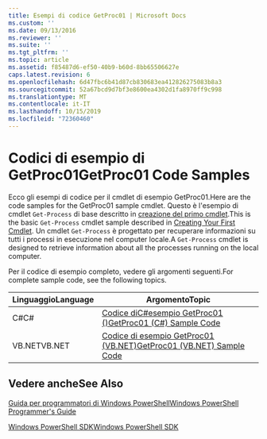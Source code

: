 ```yaml
---
title: Esempi di codice GetProc01 | Microsoft Docs
ms.custom: ''
ms.date: 09/13/2016
ms.reviewer: ''
ms.suite: ''
ms.tgt_pltfrm: ''
ms.topic: article
ms.assetid: f85487d6-ef50-40b9-b60d-8bb65506627e
caps.latest.revision: 6
ms.openlocfilehash: 6d47fbc6b41d87cb830683ea412826275083b8a3
ms.sourcegitcommit: 52a67bcd9d7bf3e8600ea4302d1fa8970ff9c998
ms.translationtype: MT
ms.contentlocale: it-IT
ms.lasthandoff: 10/15/2019
ms.locfileid: "72360460"
---
```

# <a name="getproc01-code-samples"></a><span data-ttu-id="a8365-102">Codici di esempio di GetProc01</span><span class="sxs-lookup"><span data-stu-id="a8365-102">GetProc01 Code Samples</span></span>

<span data-ttu-id="a8365-103">Ecco gli esempi di codice per il cmdlet di esempio GetProc01.</span><span class="sxs-lookup"><span data-stu-id="a8365-103">Here are the code samples for the GetProc01 sample cmdlet.</span></span> <span data-ttu-id="a8365-104">Questo è l'esempio di cmdlet `Get-Process` di base descritto in [creazione del primo cmdlet](../cmdlet/creating-a-cmdlet-without-parameters.md).</span><span class="sxs-lookup"><span data-stu-id="a8365-104">This is the basic `Get-Process` cmdlet sample described in [Creating Your First Cmdlet](../cmdlet/creating-a-cmdlet-without-parameters.md).</span></span> <span data-ttu-id="a8365-105">Un cmdlet `Get-Process` è progettato per recuperare informazioni su tutti i processi in esecuzione nel computer locale.</span><span class="sxs-lookup"><span data-stu-id="a8365-105">A `Get-Process` cmdlet is designed to retrieve information about all the processes running on the local computer.</span></span>

<span data-ttu-id="a8365-106">Per il codice di esempio completo, vedere gli argomenti seguenti.</span><span class="sxs-lookup"><span data-stu-id="a8365-106">For complete sample code, see the following topics.</span></span>

|<span data-ttu-id="a8365-107">Linguaggio</span><span class="sxs-lookup"><span data-stu-id="a8365-107">Language</span></span>|<span data-ttu-id="a8365-108">Argomento</span><span class="sxs-lookup"><span data-stu-id="a8365-108">Topic</span></span>|
|--------------|-----------|
|<span data-ttu-id="a8365-109">C#</span><span class="sxs-lookup"><span data-stu-id="a8365-109">C#</span></span>|[<span data-ttu-id="a8365-110">Codice diC#esempio GetProc01 ()</span><span class="sxs-lookup"><span data-stu-id="a8365-110">GetProc01 (C#) Sample Code</span></span>](./getproc01-csharp-sample-code.md)|
|<span data-ttu-id="a8365-111">VB.NET</span><span class="sxs-lookup"><span data-stu-id="a8365-111">VB.NET</span></span>|[<span data-ttu-id="a8365-112">Codice di esempio GetProc01 (VB.NET)</span><span class="sxs-lookup"><span data-stu-id="a8365-112">GetProc01 (VB.NET) Sample Code</span></span>](./getproc01-vb-net-sample-code.md)|

## <a name="see-also"></a><span data-ttu-id="a8365-113">Vedere anche</span><span class="sxs-lookup"><span data-stu-id="a8365-113">See Also</span></span>

[<span data-ttu-id="a8365-114">Guida per programmatori di Windows PowerShell</span><span class="sxs-lookup"><span data-stu-id="a8365-114">Windows PowerShell Programmer's Guide</span></span>](./windows-powershell-programmer-s-guide.md)

[<span data-ttu-id="a8365-115">Windows PowerShell SDK</span><span class="sxs-lookup"><span data-stu-id="a8365-115">Windows PowerShell SDK</span></span>](../windows-powershell-reference.md)